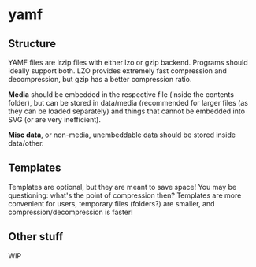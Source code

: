 # yamf

## Structure
YAMF files are lrzip files with either lzo or gzip backend. Programs should ideally support both. LZO provides extremely fast compression and decompression, but gzip has a better compression ratio.

**Media** should be embedded in the respective file (inside the contents folder), but can be stored in data/media (recommended for larger files (as they can be loaded separately) and things that cannot be embedded into SVG (or are very inefficient).

**Misc data**, or non-media, unembeddable data should be stored inside data/other.

## Templates
Templates are optional, but they are meant to save space! You may be questioning: what's the point of compression then? Templates are more convenient for users, temporary files (folders?) are smaller, and compression/decompression is faster!

## Other stuff
WIP
